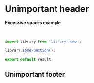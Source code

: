 # Unimportant header

####    Excessive spaces example  

    
```     js      


import library from 'library-name';

library.someFunction();

export default result;


```      

## Unimportant footer
